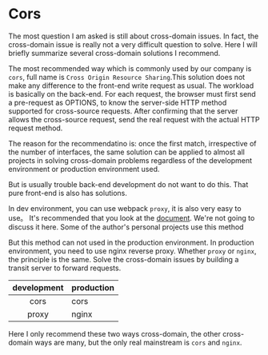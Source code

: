 # Cors

The most question I am asked is still about cross-domain issues. In fact, the cross-domain issue is really not a very difficult question to solve. Here I will briefly summarize several cross-domain solutions I recommend.

The most recommended way which is commonly used by our company is `cors`, full name is `Cross Origin Resource Sharing`.This solution does not make any difference to the front-end write request as usual. The workload is basically on the back-end. For each request, the browser must first send a pre-request as OPTIONS, to know the server-side HTTP method supported for cross-source requests. After confirming that the server allows the cross-source request, send the real request with the actual HTTP request method.

The reason for the recommendatino is: once the first match, irrespective of the number of interfaces, the same solution can be applied to almost all projects in solving cross-domain problems regardless of the development environment or production environment used.

But is usually trouble back-end development do not want to do this. That pure front-end is also has solutions.

In dev environment, you can use webpack `proxy`, it is also very easy to use。 It's recommended that you look at the [document](https://doc.webpack-china.org/configuration/dev-server/#devserver-proxy). We're not going to discuss it here. Some of the author's personal projects use this method

But this method can not used in the production environment. In production environment, you need to use nginx reverse proxy. Whether `proxy` or `nginx`, the principle is the same. Solve the cross-domain issues by building a transit server to forward requests.

| development | production |
| :---------: | ---------- |
|    cors     | cors       |
|    proxy    | nginx      |

Here I only recommend these two ways cross-domain, the other cross-domain ways are many, but the only real mainstream is `cors` and `nginx`.

